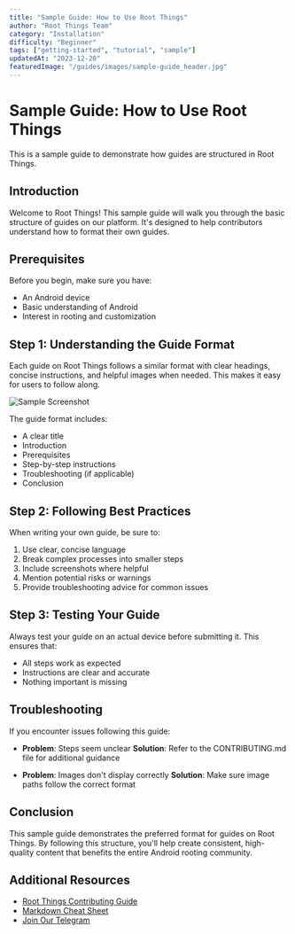 ```yaml
---
title: "Sample Guide: How to Use Root Things"
author: "Root Things Team"
category: "Installation"
difficulty: "Beginner"
tags: ["getting-started", "tutorial", "sample"]
updatedAt: "2023-12-20"
featuredImage: "/guides/images/sample-guide_header.jpg"
---
```


# Sample Guide: How to Use Root Things

This is a sample guide to demonstrate how guides are structured in Root Things.

## Introduction

Welcome to Root Things! This sample guide will walk you through the basic structure of guides on our platform. It's designed to help contributors understand how to format their own guides.

## Prerequisites

Before you begin, make sure you have:

- An Android device
- Basic understanding of Android
- Interest in rooting and customization

## Step 1: Understanding the Guide Format

Each guide on Root Things follows a similar format with clear headings, concise instructions, and helpful images when needed. This makes it easy for users to follow along.

![Sample Screenshot](/guides/images/sample-guide_step1.jpg)

The guide format includes:
- A clear title
- Introduction
- Prerequisites
- Step-by-step instructions
- Troubleshooting (if applicable)
- Conclusion

## Step 2: Following Best Practices

When writing your own guide, be sure to:

1. Use clear, concise language
2. Break complex processes into smaller steps
3. Include screenshots where helpful
4. Mention potential risks or warnings
5. Provide troubleshooting advice for common issues

## Step 3: Testing Your Guide

Always test your guide on an actual device before submitting it. This ensures that:

- All steps work as expected
- Instructions are clear and accurate
- Nothing important is missing

## Troubleshooting

If you encounter issues following this guide:

- **Problem**: Steps seem unclear
  **Solution**: Refer to the CONTRIBUTING.md file for additional guidance

- **Problem**: Images don't display correctly
  **Solution**: Make sure image paths follow the correct format

## Conclusion

This sample guide demonstrates the preferred format for guides on Root Things. By following this structure, you'll help create consistent, high-quality content that benefits the entire Android rooting community.

## Additional Resources

- [Root Things Contributing Guide](/CONTRIBUTING.md)
- [Markdown Cheat Sheet](https://www.markdownguide.org/cheat-sheet/)
- [Join Our Telegram](https://t.me/Rootthings) 